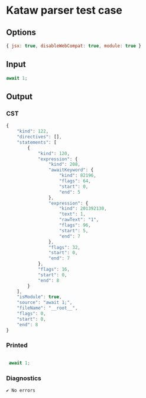 # Kataw parser test case

## Options

`````js
{ jsx: true, disableWebCompat: true, module: true }
`````

## Input

`````js
await 1;
`````

## Output

### CST

```javascript
{
    "kind": 122,
    "directives": [],
    "statements": [
        {
            "kind": 120,
            "expression": {
                "kind": 208,
                "awaitKeyword": {
                    "kind": 82196,
                    "flags": 64,
                    "start": 0,
                    "end": 5
                },
                "expression": {
                    "kind": 201392130,
                    "text": 1,
                    "rawText": "1",
                    "flags": 96,
                    "start": 5,
                    "end": 7
                },
                "flags": 32,
                "start": 0,
                "end": 7
            },
            "flags": 16,
            "start": 0,
            "end": 8
        }
    ],
    "isModule": true,
    "source": "await 1;",
    "fileName": "__root__",
    "flags": 0,
    "start": 0,
    "end": 8
}
```

### Printed

```javascript

 await 1; 
```

### Diagnostics

```javascript
✔ No errors
```

